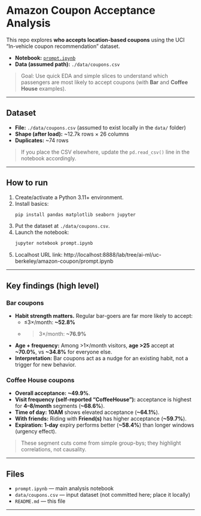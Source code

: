 # Amazon Coupon Acceptance Analysis

This repo explores **who accepts location-based coupons** using the UCI “In-vehicle coupon recommendation” dataset.

- **Notebook:** [`prompt.ipynb`](prompt.ipynb)
- **Data (assumed path):** `./data/coupons.csv`

> Goal: Use quick EDA and simple slices to understand which passengers are most likely to accept coupons (with **Bar** and **Coffee House** examples).

---

## Dataset

- **File:** `./data/coupons.csv` (assumed to exist locally in the `data/` folder)
- **Shape (after load):** ~12.7k rows × 26 columns
- **Duplicates:** ~74 rows

> If you place the CSV elsewhere, update the `pd.read_csv()` line in the notebook accordingly.

---

## How to run

1. Create/activate a Python 3.11+ environment.
2. Install basics:
   ```bash
   pip install pandas matplotlib seaborn jupyter
   ```
3. Put the dataset at `./data/coupons.csv`.
4. Launch the notebook:
   ```bash
   jupyter notebook prompt.ipynb
   ```
5. Localhost URL link:
   http://localhost:8888/lab/tree/ai-ml/uc-berkeley/amazon-coupon/prompt.ipynb

---

## Key findings (high level)

### Bar coupons
- **Habit strength matters.** Regular bar-goers are far more likely to accept:
  - ≤3×/month: **~52.8%**
  - >3×/month: **~76.9%**
- **Age + frequency:** Among >1×/month visitors, **age >25** accept at **~70.0%**, vs **~34.8%** for everyone else.
- **Interpretation:** Bar coupons act as a nudge for an existing habit, not a trigger for new behavior.

### Coffee House coupons
- **Overall acceptance:** **~49.9%**.
- **Visit frequency (self‑reported “CoffeeHouse”):** acceptance is highest for **4–8/month** segments (**~68.6%**).
- **Time of day:** **10AM** shows elevated acceptance (**~64.1%**).
- **With friends:** Riding with **Friend(s)** has higher acceptance (**~59.7%**).
- **Expiration:** **1‑day** expiry performs better (**~58.4%**) than longer windows (urgency effect).

> These segment cuts come from simple group-bys; they highlight correlations, not causality.

---

## Files

- `prompt.ipynb` — main analysis notebook
- `data/coupons.csv` — input dataset (not committed here; place it locally)
- `README.md` — this file

---

